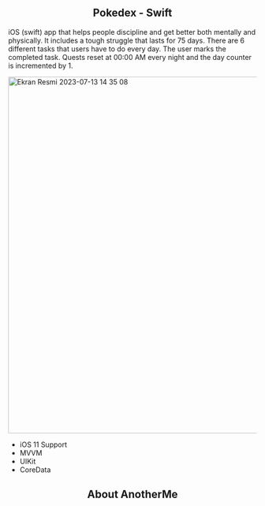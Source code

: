<h2 align="center">
Pokedex - Swift </a> 
</h2>

iOS (swift) app that helps people discipline and get better both mentally and physically. It includes a tough struggle that lasts for 75 days. There are 6 different tasks that users have to do every day. The user marks the completed task. Quests reset at 00:00 AM every night and the day counter is incremented by 1.

<img width="723" alt="Ekran Resmi 2023-07-13 14 35 08" src="https://github.com/safaktepe/AnotherMe-Project/assets/37841888/26ce916d-44dd-4fdb-a900-f66f6f0395e9">

- iOS 11 Support
- MVVM
- UIKit
- CoreData
<h2 align="center">
About AnotherMe </a> 
</h2>
